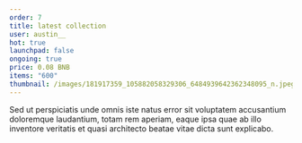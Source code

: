 ```yaml
---
order: 7
title: latest collection
user: austin__
hot: true
launchpad: false
ongoing: true
price: 0.08 BNB
items: "600"
thumbnail: /images/181917359_105882058329306_6484939642362348095_n.jpeg
---
```

Sed ut perspiciatis unde omnis iste natus error sit voluptatem accusantium doloremque laudantium, totam rem aperiam, eaque ipsa quae ab illo inventore veritatis et quasi architecto beatae vitae dicta sunt explicabo.